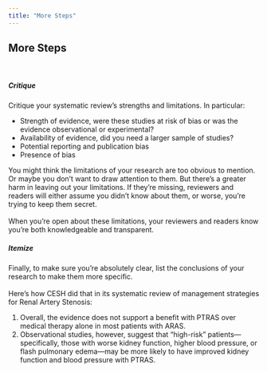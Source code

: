 ```yaml
---
title: "More Steps"
---
```


## More Steps

<br>

<h5>Critique</h5>
Critique your systematic review’s strengths and limitations. In particular:<br>
<ul>
<li>Strength of evidence, were these studies at risk of bias or was the evidence observational or experimental?</li>
<li>Availability of evidence, did you need a larger sample of studies?</li>
<li>Potential reporting and publication bias</li>
<li>Presence of bias</li></ul>You might think the limitations of your research are too obvious to mention. Or maybe you don’t want to draw attention to them. But there’s a greater harm in leaving out your limitations. If they’re missing, reviewers and readers will either assume you didn’t know about them, or worse, you’re trying to keep them secret.<br><br>When you’re open about these limitations, your reviewers and readers know you’re both knowledgeable and transparent.<br>
<h5>Itemize</h5>Finally, to make sure you’re absolutely clear, list the conclusions of your research to make them more specific.<br><br>
Here’s how CESH did that in its systematic review of management strategies for Renal Artery Stenosis:<br>
<ol>
<li>Overall, the evidence does not support a benefit with PTRAS over medical therapy alone in most patients with ARAS. </li>
<li>Observational studies, however, suggest that “high-risk” patients—specifically, those with worse kidney function, higher blood pressure, or flash pulmonary edema—may be more likely to have improved kidney function and blood pressure with PTRAS.</li></ol>
